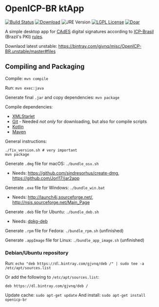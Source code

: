 # OpenICP-BR ktApp

[![Build Status](https://travis-ci.com/OpenICP-BR/ktApp.svg?branch=master)](https://travis-ci.com/OpenICP-BR/ktApp)
[![Download](https://api.bintray.com/packages/gjvnq/mvn/ktApp/images/download.svg)](https://bintray.com/gjvnq/mvn/ktApp/_latestVersion)
![JRE Version](https://img.shields.io/badge/jre-10-lightgrey.svg)
[![LGPL License](https://img.shields.io/badge/license-LGPL-green.svg)](https://www.gnu.org/licenses/lgpl-3.0.en.html)
[![Doar](https://www.paypalobjects.com/en_US/i/btn/btn_donate_SM.gif)](https://www.paypal.com/cgi-bin/webscr?cmd=_s-xclick&hosted_button_id=M5A72UW7FF87W)

A simple desktop app for [CAdES](https://en.wikipedia.org/wiki/CAdES_(computing)) digital signatures according to [ICP-Brasil](https://www.iti.gov.br) (Brazil's PKI) [rules](https://www.iti.gov.br/legislacao/61-legislacao/504-documentos-principais).

Downlaod latest unstable: https://bintray.com/gjvnq/misc/OpenICP-BR.unstable/master#files


## Compiling and Packaging

Compile: `mvn compile`

Run: `mvn exec:java`

Generate final `.jar` and copy dependencies: `mvn package`

Compile dependencies:

  * [XMLStarlet](http://xmlstar.sourceforge.net/)
  * [Git](https://git-scm.com) - Needed *not only* for downloading, but also for compile scripts
  * [Kotlin](https://kotlinlang.org/)
  * [Maven](https://maven.apache.org/)

General instructions:

```
./fix_version.sh # very important
mvn package
```

Generate `.dmg` file for macOS: `./bundle_osx.sh`
 * Needs: <https://github.com/sindresorhus/create-dmg>, <https://github.com/Jorl17/jar2app>

Generate `.exe` file for Windows: `./bundle_win.bat`
  * Needs: <http://launch4j.sourceforge.net/>, <http://nsis.sourceforge.net/Main_Page>
  
Generate `.deb` file for Ubuntu: `./bundle_deb.sh`
  * Needs: [dpkg-deb](https://manpages.debian.org/testing/dpkg/dpkg-deb.1.en.html)


Generate `.rpm` file for Fedora: `./bundle_rpm.sh` (unfinished)

Generate `.appImage` file for Linux: `./bundle_app_image.sh` (unfinished)

### Debian/Ubuntu repository

Run: `echo "deb https://dl.bintray.com/gjvnq/deb /" | sudo tee -a /etc/apt/sources.list`

Or add the following to `/etc/apt/sources.list`:

    deb https://dl.bintray.com/gjvnq/deb /
    
Update cache: `sudo apt-get update`
And install: `sudo apt-get install openicp-br`
